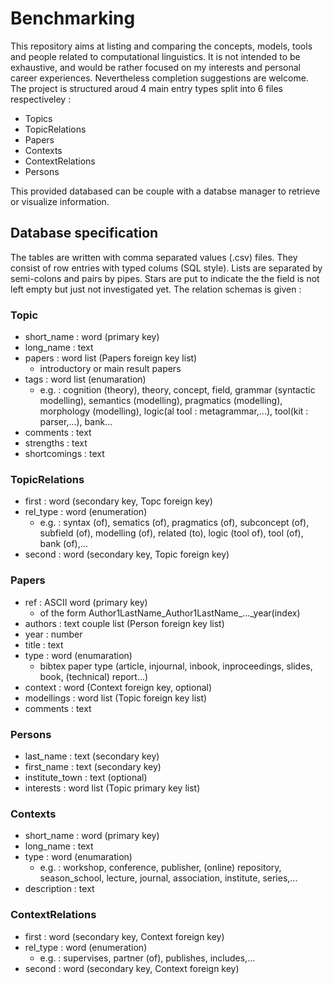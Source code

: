 # Benchmarking

This repository aims at listing and comparing the concepts, models, tools and people related to computational linguistics. It is not intended to be exhaustive, and would be rather focused on my interests and personal career experiences. Nevertheless completion suggestions are welcome. The project is structured aroud 4 main entry types split into 6 files respectiveley :
- Topics
- TopicRelations
- Papers
- Contexts
- ContextRelations
- Persons

This provided databased can be couple with a databse manager to retrieve or visualize information.

## Database specification

The tables are written with comma separated values (.csv) files. They consist of row entries with typed colums (SQL style). Lists are separated by semi-colons and pairs by pipes. Stars are put to indicate the the field is not left empty but just not investigated yet. The relation schemas is given :

### Topic
- short_name : word (primary key)
- long_name : text
- papers : word list (Papers foreign key list)
  - introductory or main result papers
- tags : word list (enumaration)
  - e.g. : cognition (theory), theory, concept, field, grammar (syntactic modelling), semantics (modelling), pragmatics (modelling), morphology (modelling), logic(al tool : metagrammar,...), tool(kit : parser,...), bank...
- comments : text
- strengths : text
- shortcomings : text

### TopicRelations
- first : word (secondary key, Topc foreign key)
- rel_type : word (enumeration)
  - e.g. : syntax (of), sematics (of), pragmatics (of), subconcept (of), subfield (of), modelling (of), related (to), logic (tool of), tool (of), bank (of),...
- second : word (secondary key, Topic foreign key)

### Papers
- ref : ASCII word (primary key)
  - of the form Author1LastName\_Author1LastName\_...\_year(index)
- authors : text couple list (Person foreign key list)
- year : number
- title : text
- type : word (enumaration)
  - bibtex paper type (article, injournal, inbook, inproceedings, slides, book, (technical) report...)
- context : word (Context foreign key, optional)
- modellings : word list (Topic foreign key list)
- comments : text

### Persons
- last_name : text (secondary key)
- first_name : text (secondary key)
- institute_town : text (optional)
- interests : word list (Topic primary key list)

### Contexts
- short_name : word (primary key)
- long_name : text
- type : word (enumaration)
  - e.g. : workshop, conference, publisher, (online) repository, season_school, lecture, journal, association, institute, series,...
- description : text

### ContextRelations
- first : word (secondary key, Context foreign key)
- rel_type : word (enumeration)
  - e.g. : supervises, partner (of), publishes, includes,...
- second : word (secondary key, Context foreign key)
